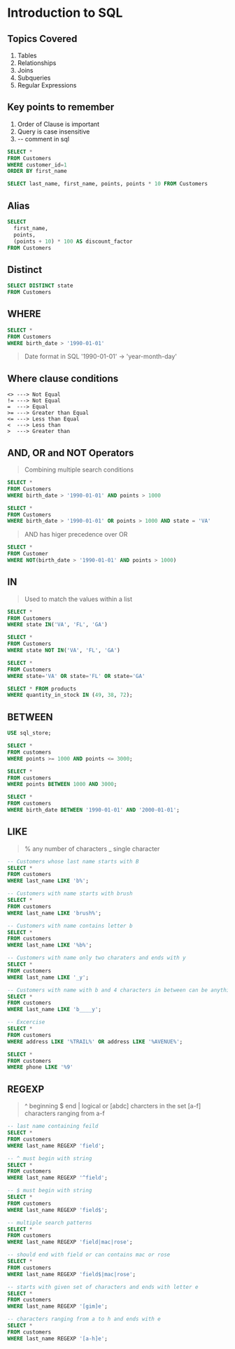 # Introduction to SQL

## Topics Covered
1. Tables
2. Relationships
3. Joins
4. Subqueries
5. Regular Expressions

## Key points to remember
1. Order of Clause is important
2. Query is case insensitive
3. -- comment in sql

```sql
SELECT *
FROM Customers
WHERE customer_id=1
ORDER BY first_name
```

```sql
SELECT last_name, first_name, points, points * 10 FROM Customers
```
## Alias

```sql
SELECT
  first_name,
  points,
  (points + 10) * 100 AS discount_factor
FROM Customers
```

## Distinct

```sql
SELECT DISTINCT state
FROM Customers
```

## WHERE

```sql
SELECT *
FROM Customers
WHERE birth_date > '1990-01-01'
```

> Date format in SQL '1990-01-01' -> 'year-month-day'
## Where clause conditions 
```
<> ---> Not Equal
!= ---> Not Equal
=  ---> Equal
>= ---> Greater than Equal
<= ---> Less than Equal
<  ---> Less than
>  ---> Greater than
```
## AND, OR and NOT Operators
> Combining multiple search conditions

```sql
SELECT *
FROM Customers
WHERE birth_date > '1990-01-01' AND points > 1000

SELECT *
FROM Customers
WHERE birth_date > '1990-01-01' OR points > 1000 AND state = 'VA'
```

> AND has higer precedence over OR

```sql
SELECT *
FROM Customer
WHERE NOT(birth_date > '1990-01-01' AND points > 1000)
```
## IN
> Used to match the values within a list

```sql
SELECT *
FROM Customers
WHERE state IN('VA', 'FL', 'GA')
```

```sql
SELECT *
FROM Customers
WHERE state NOT IN('VA', 'FL', 'GA')
```

```sql
SELECT *
FROM Customers
WHERE state='VA' OR state='FL' OR state='GA'
```

```sql
SELECT * FROM products
WHERE quantity_in_stock IN (49, 38, 72);
```

## BETWEEN

```sql
USE sql_store;

SELECT * 
FROM customers
WHERE points >= 1000 AND points <= 3000;

SELECT *
FROM customers
WHERE points BETWEEN 1000 AND 3000;

SELECT *
FROM customers
WHERE birth_date BETWEEN '1990-01-01' AND '2000-01-01';
```

## LIKE

> % any number of characters
> _ single character

```sql
-- Customers whose last name starts with B
SELECT *
FROM customers
WHERE last_name LIKE 'b%';

-- Customers with name starts with brush
SELECT *
FROM customers
WHERE last_name LIKE 'brush%';

-- Customers with name contains letter b
SELECT *
FROM customers
WHERE last_name LIKE '%b%';

-- Customers with name only two charaters and ends with y
SELECT *
FROM customers
WHERE last_name LIKE '_y';

-- Customers with name with b and 4 characters in between can be anything and ends with letter y
SELECT *
FROM customers
WHERE last_name LIKE 'b____y';

-- Excercise
SELECT *
FROM customers
WHERE address LIKE '%TRAIL%' OR address LIKE '%AVENUE%';

SELECT *
FROM customers
WHERE phone LIKE '%9'
```
## REGEXP

> ^ beginning
> $ end
> | logical or
> [abdc] charcters in the set
> [a-f] characters ranging from a-f

```sql
-- last name containing feild
SELECT *
FROM customers
WHERE last_name REGEXP 'field';

-- ^ must begin with string
SELECT *
FROM customers
WHERE last_name REGEXP '^field';

-- $ must begin with string
SELECT *
FROM customers
WHERE last_name REGEXP 'field$';

-- multiple search patterns
SELECT *
FROM customers
WHERE last_name REGEXP 'field|mac|rose';

-- should end with field or can contains mac or rose
SELECT *
FROM customers
WHERE last_name REGEXP 'field$|mac|rose';

-- starts with given set of characters and ends with letter e
SELECT *
FROM customers
WHERE last_name REGEXP '[gim]e';

-- characters ranging from a to h and ends with e
SELECT *
FROM customers
WHERE last_name REGEXP '[a-h]e';
```
